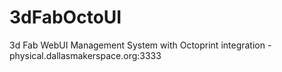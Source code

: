 # 3dFabOctoUI
3d Fab WebUI Management System with Octoprint integration - physical.dallasmakerspace.org:3333
